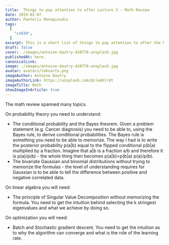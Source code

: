 ```yaml
---
title:  Things to pay attention to after Lecture 3 - Math Review 
date: 2019-02-07
author: Pantelis Monogioudis
tags:
  [
    "cs634",
  ]
excerpt: This is a short list of things to pay attention to after the Math Review. 
draft: false
cover: ./images/antoine-dautry-428776-unsplash.jpg
publishedAt: here.
canonicalLink:
image: ./images/antoine-dautry-428776-unsplash.jpg
avatar: avatars/lekoarts.png
imageAuthor: Antoine Dautry
imageAuthorLink: https://unsplash.com/@clemhlrdt
imageTitle: Math
showImageInArticle: true
---
```


The math review spanned many topics. 

On probability theory you need to understand: 

* The conditional probability and the Bayes theorem. Given a problem statement (e.g. Cancer diagnosis) you need to be able to, using the Bayes rule, to derive conditional probabilities. The Bayes rule is something you need to be able to memorize. The way I had is to write the posterior probability p(a|b) equal to the flipped conditional p(b|a) multiplied by a fraction. Imagine that a|b is a fraction a/b and therefore it is p(a)/p(b) - the whole thing then becomes p(a|b)=p(b|a) p(a)/p(b).
* The bivariate Gaussian and binomial distributions without trying to memorize the formulas - the level of understanding requires for Gaussian is to be able to tell the difference between positive and negative correlated data. 

On linear algebra you will need:  

* The principle of Singular Value Decomposition without memorizing the formula. You need to get the intuition behind selecting the k stringest eigenvalues and what we achieve by doing so. 

On optimization you will need:

* Batch and Stochastic gradient descent. You need to get the intuition as to why the algorithm can converge and what is the role of the learning rate.